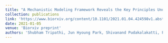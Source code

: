 ```yaml
---
title: "A Mechanistic Modeling Framework Reveals the Key Principles Underlying Tumor Metabolism"
collection: publications
link: 'https://www.biorxiv.org/content/10.1101/2021.01.04.424598v1.abstract'
date: 2021-01-05
venue: 'Biorxiv preprint'
authors: 'Shubham Tripathi, Jun Hyoung Park, Shivanand Pudakalakatti, Pratip K. Bhattacharya, Benny Abraham Kaipparettu, and Herbert Levine'
---
```

